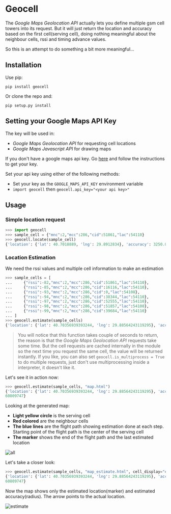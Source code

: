 # Geocell

The *Google Maps Geolocation API* actually lets you define multiple gsm cell towers into its
request. But it will just return the location and accuracy based on the first cell(serving cell),
doing nothing meaningful about the neighbour cells, rssi and timing advance values.

So this is an attempt to do something a bit more meaningful...

## Installation

Use pip:

	pip install geocell

Or clone the repo and:

	pip setup.py install

## Setting your Google Maps API Key

The key will be used in:

- *Google Maps Geolocation API* for requesting cell locations
- *Google Maps Javascript API* for drawing maps

If you don't have a google maps api key. Go [here][getkey] and follow the instructions to get your key.

Set your api key using either of the following methods:

* Set your key as the `GOOGLE_MAPS_API_KEY` environment variable
* `import geocell` then `geocell.api_key="<your api key>"`

## Usage

### Simple location request

```python
>>> import geocell
>>> sample_cell = {"mnc":2,"mcc":286,"cid":51861,"lac":54110}
>>> geocell.locate(sample_cell)
{'location': {'lat': 40.7018889, 'lng': 29.8912834}, 'accuracy': 3250.0}
```

### Location Estimation
We need the rssi values and multiple cell information to make an estimation

```python
>>> sample_cells = [
...     {"rssi":-82,"mnc":2,"mcc":286,"cid":51861,"lac":54110},
...     {"rssi":-85,"mnc":2,"mcc":286,"cid":16116,"lac":54110},
...     {"rssi":-93,"mnc":2,"mcc":286,"cid":0,"lac":54108},
...     {"rssi":-94,"mnc":2,"mcc":286,"cid":38344,"lac":54110},
...     {"rssi":-97,"mnc":2,"mcc":286,"cid":52555,"lac":54110},
...     {"rssi":-98,"mnc":2,"mcc":286,"cid":51857,"lac":54108},
...     {"rssi":-99,"mnc":2,"mcc":286,"cid":39684,"lac":54110}
... ]
>>> geocell.estimate(sample_cells)
{'location': {'lat': 40.70356939393244, 'lng': 29.88564243119295}, 'accuracy': 251.3839360809747}
```

> You will notice that this function takes couple of seconds to return, the reason is that
the *Google Maps Geolocation API* requests take some time. But the cell requests are cached
internally in the module so the next time you request the same cell, the value will be returned
instantly. If you like, you can also set `geocell.is_multiprocess = True` to do multiple requests,
just don't use multiprocessing inside a interpreter, it doesn't like it.

Let's see it in action now:

```python
>>> geocell.estimate(sample_cells, "map.html")
{'location': {'lat': 40.70356939393244, 'lng': 29.88564243119295}, 'accuracy': 251.38393
60809747}
```

Looking at the generated map:

* **Light yellow circle** is the serving cell
* **Red colored** are the neighbour cells
* **The blue lines** are the flight path showing estimation done at each step.
  Starting point of the flight path is the center of the serving cell
* **The marker** shows the end of the flight path and the last estimated location

![all](https://cloud.githubusercontent.com/assets/3398029/18313982/d0a5a9a0-7519-11e6-99e3-70743cffdf78.jpg)

Let's take a closer look:

```python
>>> geocell.estimate(sample_cells, "map_estimate.html", cell_display="estimate")
{'location': {'lat': 40.70356939393244, 'lng': 29.88564243119295}, 'accuracy': 251.38393
60809747}
```

Now the map shows only the estimated location(marker) and estimated accuracy(radius).
The arrow points to the actual location.

![estimate](https://cloud.githubusercontent.com/assets/3398029/18313986/d32f370e-7519-11e6-9250-6ae622daf013.jpg)



[getkey]: https://developers.google.com/maps/documentation/javascript/get-api-key
